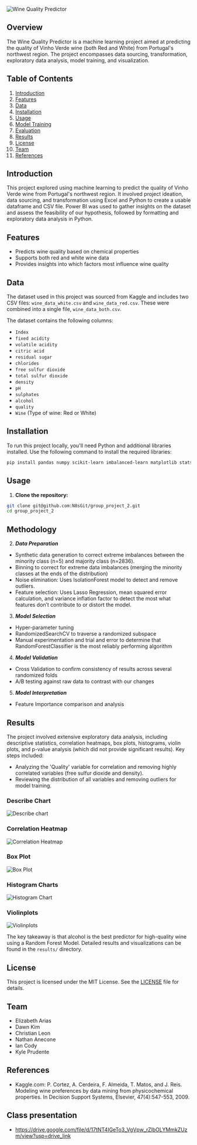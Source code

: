 ![Wine Quality Predictor](images/wine_quality_predictor.jpg)

## Overview

The Wine Quality Predictor is a machine learning project aimed at predicting the quality of Vinho Verde wine (both Red and White) from Portugal's northwest region. The project encompasses data sourcing, transformation, exploratory data analysis, model training, and visualization.

## Table of Contents

1. [Introduction](#introduction)
2. [Features](#features)
3. [Data](#data)
4. [Installation](#installation)
5. [Usage](#usage)
6. [Model Training](#model-training)
7. [Evaluation](#evaluation)
8. [Results](#results)
9. [License](#license)
10. [Team](#team)
11. [References](#references)

## Introduction

This project explored using machine learning to predict the quality of Vinho Verde wine from Portugal's northwest region. It involved project ideation, data sourcing, and transformation using Excel and Python to create a usable dataframe and CSV file. Power BI was used to gather insights on the dataset and assess the feasibility of our hypothesis, followed by formatting and exploratory data analysis in Python.

## Features

- Predicts wine quality based on chemical properties
- Supports both red and white wine data
- Provides insights into which factors most influence wine quality

## Data

The dataset used in this project was sourced from Kaggle and includes two CSV files: `wine_data_white.csv` and `wine_data_red.csv`. These were combined into a single file, `wine_data_both.csv`.

The dataset contains the following columns:

- `Index`
- `fixed acidity`
- `volatile acidity`
- `citric acid`
- `residual sugar`
- `chlorides`
- `free sulfur dioxide`
- `total sulfur dioxide`
- `density`
- `pH`
- `sulphates`
- `alcohol`
- `quality`
- `Wine` (Type of wine: Red or White)

## Installation

To run this project locally, you'll need Python and additional libraries installed. Use the following command to install the required libraries:

```bash
pip install pandas numpy scikit-learn imbalanced-learn matplotlib statsmodels
```

## Usage

1. **Clone the repository:**

```bash
git clone git@github.com:N8sGit/group_project_2.git
cd group_project_2
```

## Methodology 

2. ***Data Preparation***  
* Synthetic data generation to correct extreme imbalances between the minority class (n=5) and majority class (n=2836).  
* Binning to correct for extreme data imbalances (merging the minority classes at the ends of the distribution)
* Noise elimination: Uses IsolationForest model to detect and remove outliers. 
* Feature selection: Uses Lasso Regression, mean squared error calculation, and variance inflation factor to detect the most what features don’t contribute to or distort the model. 

3. ***Model Selection***
* Hyper-parameter tuning 
* RandomizedSearchCV to traverse a randomized subspace 
* Manual experimentation and trial and error to determine that RandomForestClassifier is the most reliably performing algorithm 

4. ***Model Validation***
* Cross Validation to confirm consistency of results across several randomized folds
* A/B testing against raw data to contrast with our changes 

5.  ***Model Interpretation***
* Feature Importance comparison and analysis  

## Results

The project involved extensive exploratory data analysis, including descriptive statistics, correlation heatmaps, box plots, histograms, violin plots, and p-value analysis (which did not provide significant results). Key steps included:

- Analyzing the 'Quality' variable for correlation and removing highly correlated variables (free sulfur dioxide and density).
- Reviewing the distribution of all variables and removing outliers for model training.

### Describe Chart
![Describe chart](images/describe_chart.png)

### Correlation Heatmap
![Correlation Heatmap](images/correlation_heatmap.png)

### Box Plot
![Box Plot](images/box_plot.png)

### Histogram Charts
![Histogram Chart](images/histogram_chart.png)

### Violinplots
![Violinplots](images/violion_plot.png)

The key takeaway is that alcohol is the best predictor for high-quality wine using a Random Forest Model. Detailed results and visualizations can be found in the `results/` directory.

## License

This project is licensed under the MIT License. See the [LICENSE](LICENSE) file for details.

## Team

- Elizabeth Arias
- Dawn Kim
- Christian Leon
- Nathan Anecone
- Ian Cody
- Kyle Prudente

## References

- Kaggle.com: P. Cortez, A. Cerdeira, F. Almeida, T. Matos, and J. Reis. Modeling wine preferences by data mining from physicochemical properties. In Decision Support Systems, Elsevier, 47(4):547-553, 2009.
  
## Class presentation
- https://drive.google.com/file/d/17tNT4IGeTo3_VgVpw_rZlbOLYMmkZUzm/view?usp=drive_link
